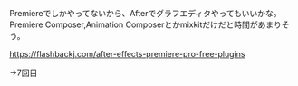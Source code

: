 Premiereでしかやってないから、Afterでグラフエディタやってもいいかな。
Premiere Composer,Animation Composerとかmixkitだけだと時間があまりそう。

https://flashbackj.com/after-effects-premiere-pro-free-plugins

->7回目